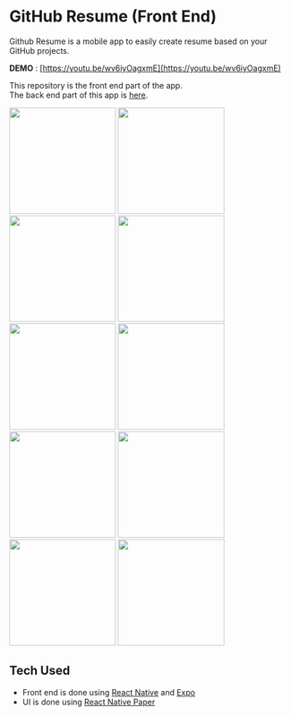 # GitHub Resume (Front End)

Github Resume is a mobile app to easily create resume based on your GitHub projects.

**DEMO** : [https://youtu.be/wv6iyOagxmE](https://youtu.be/wv6iyOagxmE)

This repository is the front end part of the app. <br />
The back end part of this app is <a href="https://github.com/hertantoirawan/github-resume-backend">here</a>.

<img src="https://user-images.githubusercontent.com/17814490/206240166-afa714af-5d0e-4adb-bfd0-00318ce8f8e0.png" width="190"> <img src="https://user-images.githubusercontent.com/17814490/206241230-3c82e710-49e9-4ff7-b017-c9983d4127e8.png" width="190"> <img src="https://user-images.githubusercontent.com/17814490/206240837-bdb2448b-6b1b-48b3-bcb6-8acfe89c2a80.png" width="190"> <img src="https://user-images.githubusercontent.com/17814490/206241658-9b39b461-876e-4dd2-a67d-f7e401d70271.png" width="190"> <img src="https://user-images.githubusercontent.com/17814490/206241919-50e5436a-8c3d-4a2d-a38c-51f6e050a283.png" width="190"> <img src="https://user-images.githubusercontent.com/17814490/206242163-8b6332bb-f7ec-481c-8b58-0a3bcc7f980c.png" width="190"> <img src="https://user-images.githubusercontent.com/17814490/206242427-49c23ffb-2703-4bf9-bec3-50f445741abc.png" width="190"> <img src="https://user-images.githubusercontent.com/17814490/206242785-18f20169-d8a8-4223-92a3-53d23278ca10.png" width="190"> <img src="https://user-images.githubusercontent.com/17814490/206243104-21fabb98-481d-4f49-9dcc-6a711614fd3d.png" width="190"> <img src="https://user-images.githubusercontent.com/17814490/206246085-5bfac13a-59d0-43bd-9645-29c71b0636dd.png" width="190">

## Tech Used
- Front end is done using [React Native](https://reactnative.dev/) and [Expo](https://expo.dev/)
- UI is done using [React Native Paper](https://reactnativepaper.com/)
